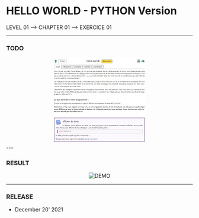 # HELLO WORLD - PYTHON Version
LEVEL 01 --> CHAPTER 01 --> EXERCICE 01

---
### **TODO**

<div align="center">
    <img
        src="https://github.com/Ayckinn/PYTHON/blob/main/FRANCE-IOI/LEVEL_01/Chapter_01/01_hello_world/todo.png"
        alt="DEMO"
        style="width:50%">
</div>
---

### **RESULT**

<div align="center">
    <img
        src="https://github.com/Ayckinn/PYTHON/blob/main/FRANCE_IOI/LEVEL_01/Chapter_01/01_hello_world/result.png"
        alt="DEMO"
        style="width:50%">
</div>

---
### **RELEASE**

- December 20' 2021